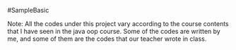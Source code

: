 #SampleBasic

Note:
All the codes under this project vary according to the course contents that I have seen in the java oop course. Some of the codes are written by me, and some of them are the codes that our teacher wrote in class.

